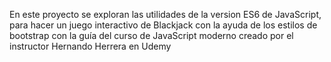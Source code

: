 En este proyecto se exploran las utilidades de la version ES6 de JavaScript,
para hacer un juego interactivo de Blackjack con la ayuda de los estilos de bootstrap
con la guía del curso de JavaScript moderno creado por el instructor Hernando Herrera en Udemy
